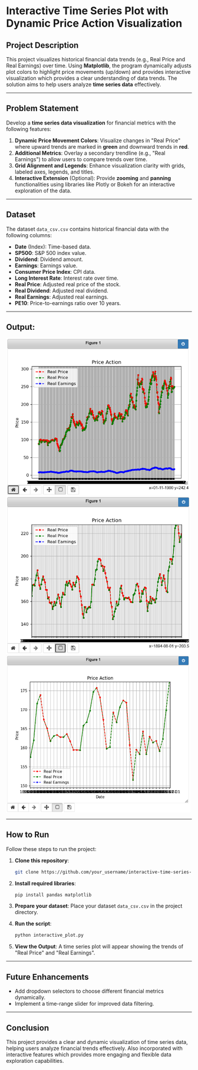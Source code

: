 # **Interactive Time Series Plot with Dynamic Price Action Visualization**

## **Project Description**  
This project visualizes historical financial data trends (e.g., Real Price and Real Earnings) over time. Using **Matplotlib**, the program dynamically adjusts plot colors to highlight price movements (up/down) and provides interactive visualization which provides a clear understanding of data trends. The solution aims to help users analyze **time series data** effectively.

---

## **Problem Statement**  
Develop a **time series data visualization** for financial metrics with the following features:  
1. **Dynamic Price Movement Colors**: Visualize changes in "Real Price" where upward trends are marked in **green** and downward trends in **red**.  
2. **Additional Metrics**: Overlay a secondary trendline (e.g., "Real Earnings") to allow users to compare trends over time.  
3. **Grid Alignment and Legends**: Enhance visualization clarity with grids, labeled axes, legends, and titles.  
4. **Interactive Extension** (Optional): Provide **zooming** and **panning** functionalities using libraries like Plotly or Bokeh for an interactive exploration of the data.

---

## **Dataset**  
The dataset `data_csv.csv` contains historical financial data with the following columns:  
- **Date** (Index): Time-based data.  
- **SP500**: S&P 500 index value.  
- **Dividend**: Dividend amount.  
- **Earnings**: Earnings value.  
- **Consumer Price Index**: CPI data.  
- **Long Interest Rate**: Interest rate over time.  
- **Real Price**: Adjusted real price of the stock.  
- **Real Dividend**: Adjusted real dividend.  
- **Real Earnings**: Adjusted real earnings.  
- **PE10**: Price-to-earnings ratio over 10 years.  

---

## **Output**:
<img src="images/output_1.png" alt="Project Screenshot" width="500"/>


<img src="images/output_2.png" alt="Project Screenshot" width="500"/>


<img src="images/output_3.png" alt="Project Screenshot" width="500"/>

---

## **How to Run**  
Follow these steps to run the project:  

1. **Clone this repository**:  
   ```bash
   git clone https://github.com/your_username/interactive-time-series-plot.git

2. **Install required libraries**:
   ```bash
   pip install pandas matplotlib
   
3. **Prepare your dataset**:
   Place your dataset `data_csv.csv` in the project directory.
   
4. **Run the script**:
   ```bash
   python interactive_plot.py
   
5. **View the Output**:
   A time series plot will appear showing the trends of "Real Price" and "Real Earnings".

---

## **Future Enhancements**  
- Add dropdown selectors to choose different financial metrics dynamically.  
- Implement a time-range slider for improved data filtering.

---

## **Conclusion**
This project provides a clear and dynamic visualization of time series data, helping users analyze financial trends effectively. Also incorporated with interactive features which provides more engaging and flexible data exploration capabilities.
